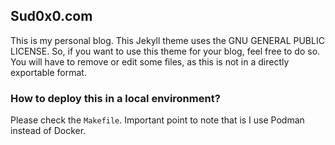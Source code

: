 ## Sud0x0.com

This is my personal blog. This Jekyll theme uses the GNU GENERAL PUBLIC LICENSE. So, if you want to use this theme for your blog, feel free to do so. You will have to remove or edit some files, as this is not in a directly exportable format. 

### How to deploy this in a local environment?

Please check the `Makefile`. Important point to note that is I use Podman instead of Docker.